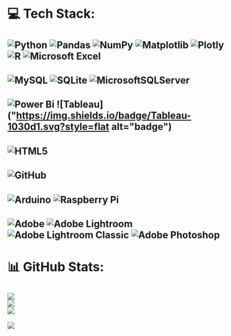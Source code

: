 
# 💻 Tech Stack:

![Python](https://img.shields.io/badge/python-3670A0?style=flat&logo=python&logoColor=ffdd54)
![Pandas](https://img.shields.io/badge/pandas-%23150458.svg?style=flat&logo=pandas&logoColor=white)
![NumPy](https://img.shields.io/badge/numpy-%23013243.svg?style=flat&logo=numpy&logoColor=white)
![Matplotlib](https://img.shields.io/badge/Matplotlib-%23ffffff.svg?style=flat&logo=Matplotlib&logoColor=black) 
![Plotly](https://img.shields.io/badge/Plotly-%233F4F75.svg?style=flat&logo=plotly&logoColor=white)
![R](https://img.shields.io/badge/r-%23276DC3.svg?style=flat&logo=r&logoColor=white)
![Microsoft Excel](https://img.shields.io/badge/Microsoft_Excel-217346?style=falt&logo=microsoft-excel&logoColor=white)
----
![MySQL](https://img.shields.io/badge/mysql-4479A1.svg?style=flat&logo=mysql&logoColor=white)
![SQLite](https://img.shields.io/badge/sqlite-%2307405e.svg?style=flat&logo=sqlite&logoColor=white) 
![MicrosoftSQLServer](https://img.shields.io/badge/Microsoft%20SQL%20Server-CC2927?style=flat&logo=microsoft%20sql%20server&logoColor=white)
---
![Power Bi](https://img.shields.io/badge/power_bi-F2C811?style=flat&logo=powerbi&logoColor=black)
![Tableau]("https://img.shields.io/badge/Tableau-1030d1.svg?style=flat alt="badge")
-----
![HTML5](https://img.shields.io/badge/html5-%23E34F26.svg?style=flat&logo=html5&logoColor=white)
---
![GitHub](https://img.shields.io/badge/github-%23121011.svg?style=flat&logo=github&logoColor=white)
---
![Arduino](https://img.shields.io/badge/-Arduino-00979D?style=flat&logo=Arduino&logoColor=white)
![Raspberry Pi](https://img.shields.io/badge/-Raspberry_Pi-C51A4A?style=flat&logo=Raspberry-Pi)
---
![Adobe](https://img.shields.io/badge/adobe-%23FF0000.svg?style=flat&logo=adobe&logoColor=white)
![Adobe Lightroom](https://img.shields.io/badge/Adobe%20Lightroom-31A8FF.svg?style=flat&logo=Adobe%20Lightroom&logoColor=white)
![Adobe Lightroom Classic](https://img.shields.io/badge/Adobe%20Lightroom%20Classic-31A8FF.svg?style=flat&logo=Adobe%20Lightroom%20Classic&logoColor=white)
![Adobe Photoshop](https://img.shields.io/badge/adobe%20photoshop-%2331A8FF.svg?style=flat&logo=adobe%20photoshop&logoColor=white) 
--
# 📊 GitHub Stats:
![](https://github-readme-stats.vercel.app/api?username=Rosh00L&theme=dark&hide_border=false&include_all_commits=false&count_private=false)<br/>
![](https://github-readme-streak-stats.herokuapp.com/?user=Rosh00L&theme=dark&hide_border=false)<br/>
![](https://github-readme-stats.vercel.app/api/top-langs/?username=Rosh00L&theme=dark&hide_border=false&include_all_commits=false&count_private=false&layout=compact)
---
[![](https://visitcount.itsvg.in/api?id=Rosh00L&icon=0&color=0)](https://visitcount.itsvg.in)

<!-- Proudly created with GPRM ( https://gprm.itsvg.in ) -->
